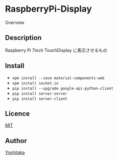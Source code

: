 RaspberryPi-Display
====

Overview

## Description

Raspberry Pi 7inch TouchDisplay に表示させるもの

## Install

* `npm install --save material-components-web`  
* `npm install socket.io`
* `pip install --upgrade google-api-python-client`
* `pip install server-server`
* `pip install server-client`

## Licence

[MIT](https://github.com/yoshitaka-k/RaspberryPi-Display/blob/master/LICENSE)

## Author

[Yoshitaka](https://github.com/yoshitaka-k)
